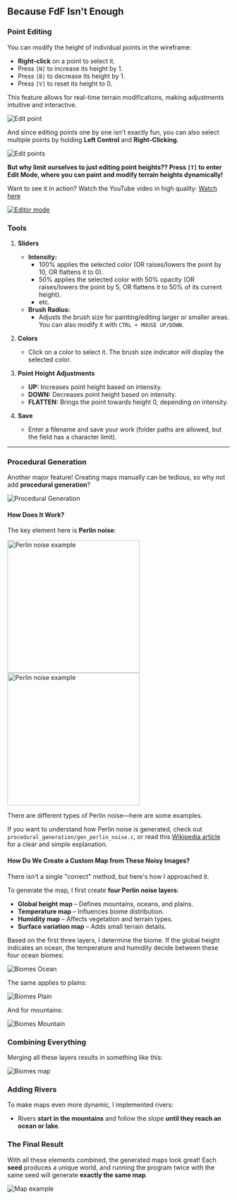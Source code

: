 ## Because FdF Isn't Enough

### Point Editing

You can modify the height of individual points in the wireframe:
- **Right-click** on a point to select it.
- Press `[N]` to increase its height by 1.
- Press `[B]` to decrease its height by 1.
- Press `[V]` to reset its height to 0.

This feature allows for real-time terrain modifications, making adjustments intuitive and interactive.

![Edit point](img/point-edit.gif)

And since editing points one by one isn't exactly fun, you can also select multiple points by holding **Left Control** and **Right-Clicking**.

![Edit points](img/points-edit.gif)

**But why limit ourselves to just editing point heights?? Press `[T]` to enter Edit Mode, where you can paint and modify terrain heights dynamically!**

Want to see it in action? Watch the YouTube video in high quality: [Watch here](https://youtu.be/fW34TYyRYEc)

[![Editor mode](img/editor-mode.gif)](https://youtu.be/fW34TYyRYEc)

### Tools

1. **Sliders**
   - **Intensity:**
     - 100% applies the selected color (OR raises/lowers the point by 10, OR flattens it to 0).
     - 50% applies the selected color with 50% opacity (OR raises/lowers the point by 5, OR flattens it to 50% of its current height).
     - etc.
   - **Brush Radius:**
     - Adjusts the brush size for painting/editing larger or smaller areas. You can also modify it with `CTRL + MOUSE UP/DOWN`.

2. **Colors**
   - Click on a color to select it. The brush size indicator will display the selected color.

3. **Point Height Adjustments**
   - **UP:** Increases point height based on intensity.
   - **DOWN:** Decreases point height based on intensity.
   - **FLATTEN:** Brings the point towards height 0, depending on intensity.

4. **Save**
   - Enter a filename and save your work (folder paths are allowed, but the field has a character limit).

---

### Procedural Generation

Another major feature! Creating maps manually can be tedious, so why not add **procedural generation**?

![Procedural Generation](img/procedural.png)

#### How Does It Work?

The key element here is **Perlin noise**:

<img src="img/perlin.png" alt="Perlin noise example" width="300"/>
<img src="img/perlin2.png" alt="Perlin noise example" width="300"/>

There are different types of Perlin noise—here are some examples.

If you want to understand how Perlin noise is generated, check out `procedural_generation/gen_perlin_noise.c`, or read this [Wikipedia article](https://en.wikipedia.org/wiki/Perlin_noise) for a clear and simple explanation.

#### How Do We Create a Custom Map from These Noisy Images?

There isn't a single "correct" method, but here's how I approached it.

To generate the map, I first create **four Perlin noise layers**:
- **Global height map** – Defines mountains, oceans, and plains.
- **Temperature map** – Influences biome distribution.
- **Humidity map** – Affects vegetation and terrain types.
- **Surface variation map** – Adds small terrain details.

Based on the first three layers, I determine the biome. If the global height indicates an ocean, the temperature and humidity decide between these four ocean biomes:

![Biomes Ocean](img/biome-oceans.png)

The same applies to plains:

![Biomes Plain](img/biome-plains.png)

And for mountains:

![Biomes Mountain](img/biome-mountains.png)

### Combining Everything

Merging all these layers results in something like this:

![Biomes map](img/biome-map.png)



### Adding Rivers

To make maps even more dynamic, I implemented rivers:
- Rivers **start in the mountains** and follow the slope **until they reach an ocean or lake**.

### The Final Result

With all these elements combined, the generated maps look great! Each **seed** produces a unique world, and running the program twice with the same seed will generate **exactly the same map**.

![Map example](img/map-example.png)

